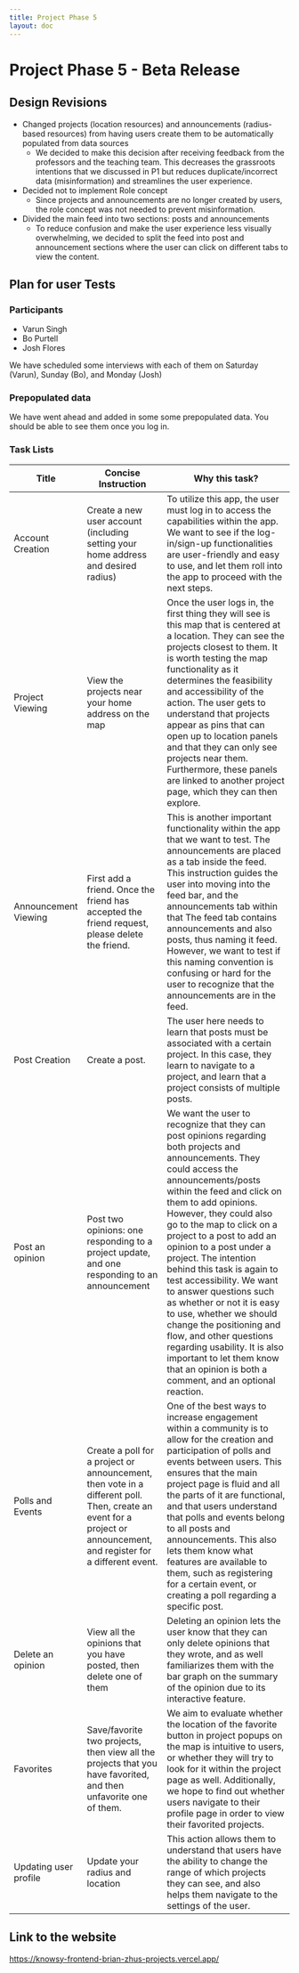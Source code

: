 ```yaml
---
title: Project Phase 5
layout: doc
---
```


# Project Phase 5 - Beta Release

## Design Revisions
- Changed projects (location resources) and announcements (radius-based resources) from having users create them to be automatically populated from data sources
    - We decided to make this decision after receiving feedback from the professors and the teaching team. This decreases the grassroots intentions that we discussed in P1 but reduces duplicate/incorrect data (misinformation) and streamlines the user experience.
- Decided not to implement Role concept
    - Since projects and announcements are no longer created by users, the role concept was not needed to prevent misinformation.
- Divided the main feed into two sections: posts and announcements
    - To reduce confusion and make the user experience less visually overwhelming, we decided to split the feed into post and announcement sections where the user can click on different tabs to view the content.

## Plan for user Tests

### Participants
-   Varun Singh
-   Bo Purtell
-   Josh Flores

We have scheduled some interviews with each of them on Saturday (Varun), Sunday (Bo), and Monday (Josh)

### Prepopulated data
We have went ahead and added in some some prepopulated data. You should be able to see them once you log in.

### Task Lists
| Title      | Concise Instruction | Why this task? | 
| ----------- | ----------- | ----------- | 
| Account Creation      | Create a new user account (including setting your home address and desired radius) | To utilize this app, the user must log in to access the capabilities within the app. We want to see if the log-in/sign-up functionalities are user-friendly and easy to use, and let them roll into the app to proceed with the next steps. |
| Project Viewing   | View the projects near your home address on the map| Once the user logs in, the first thing they will see is this map that is centered at a location. They can see the projects closest to them. It is worth testing the map functionality as it determines the feasibility and accessibility of the action. The user gets to understand that projects appear as pins that can open up to location panels and that they can only see projects near them. Furthermore, these panels are linked to another project page, which they can then explore.|
| Announcement Viewing | First add a friend. Once the friend has accepted the friend request, please delete the friend. | This is another important functionality within the app that we want to test. The announcements are placed as a tab inside the feed. This instruction guides the user into moving into the feed bar, and the announcements tab within that The feed tab contains announcements and also posts, thus naming it feed. However, we want to test if this naming convention is confusing or hard for the user to recognize that the announcements are in the feed. 
| Post Creation | Create a post.  | The user here needs to learn that posts must be associated with a certain project. In this case, they learn to navigate to a project, and learn that a project consists of multiple posts.|
| Post an opinion | Post two opinions: one responding to a project update, and one responding to an announcement | We want the user to recognize that they can post opinions regarding both projects and announcements. They could access the announcements/posts within the feed and click on them to add opinions. However, they could also go to the map to click on a project to a post to add an opinion to a post under a project. The intention behind this task is again to test accessibility. We want to answer questions such as whether or not it is easy to use, whether we should change the positioning and flow, and other questions regarding usability. It is also important to let them know that an opinion is both a comment, and an optional reaction. |
| Polls and Events | Create a poll for a project or announcement, then vote in a different poll. Then, create an event for a project or announcement, and register for a different event. | One of the best ways to increase engagement within a community is to allow for the creation and participation of polls and events between users. This ensures that the main project page is fluid and all the parts of it are functional, and that users understand that polls and events belong to all posts and announcements. This also lets them know what features are available to them, such as registering for a certain event, or creating a poll regarding a specific post. |
| Delete an opinion | View all the opinions that you have posted, then delete one of them | Deleting an opinion lets the user know that they can only delete opinions that they wrote, and as well familiarizes them with the bar graph on the summary of the opinion due to its interactive feature. |
| Favorites | Save/favorite two projects, then view all the projects that you have favorited, and then unfavorite one of them.  | We aim to evaluate whether the location of the favorite button in project popups on the map is intuitive to users, or whether they will try to look for it within the project page as well. Additionally, we hope to find out whether users navigate to their profile page in order to view their favorited projects.
| Updating user profile | Update your radius and location | This action allows them to understand that users have the ability to change the range of which projects they can see, and also helps them navigate to the settings of the user.

## Link to the website
https://knowsy-frontend-brian-zhus-projects.vercel.app/